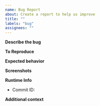 ```yaml
---
name: Bug Report
about: Create a report to help us improve
title: ""
labels: "bug"
assignees: ""
---
```


<!-- Thanks for taking the time to report a bug! Please fill in the following. -->
<!-- We'll be in touch if we need any other information. -->
<!-- Once submitted, follow this issue's progress on the project board. -->
<!-- Notes like this are comments and won't appear in the report. -->
<!-- WARNING: Make sure no sensitive info is included, such as webhook URLs! -->

**Describe the bug**
<!-- A clear, concise description of the bug -->

**To Reproduce**
<!-- Steps to reproduce the bug -->

**Expected behavior**
<!-- A clear, concise description of what you expect to happen -->

**Screenshots**
<!-- If applicable, add screenshots to help explain your problem -->
<!-- WARNING: Make sure no sensitive info is included, such as webhook URLs! -->

**Runtime Info**
<!-- WARNING: Make sure no sensitive info is included, such as webhook URLs! -->
- Commit ID:

**Additional context**
<!-- Add any other context about the problem here -->
<!-- WARNING: Make sure no sensitive info is included, such as webhook URLs! -->
